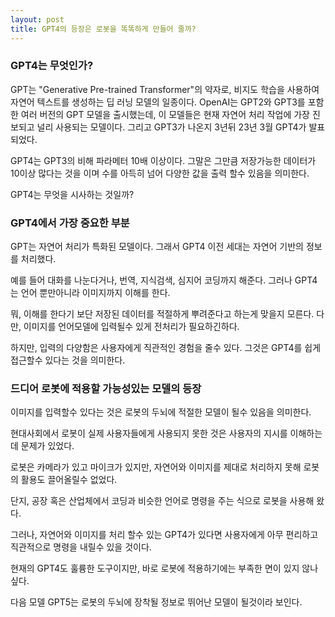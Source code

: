 ```yaml
---
layout: post
title: GPT4의 등장은 로봇을 똑똑하게 만들어 줄까?
---
```



<h3>GPT4는 무엇인가?</h3>

GPT는 "Generative Pre-trained Transformer"의 약자로, 비지도 학습을 사용하여 자연어 텍스트를 생성하는 딥 러닝 모델의 일종이다. 
OpenAI는 GPT2와 GPT3를 포함한 여러 버전의 GPT 모델을 출시했는데, 이 모델들은 현재 자연어 처리 작업에 가장 진보되고 널리 사용되는 모델이다.
그리고 GPT3가 나온지 3년뒤 23년 3월 GPT4가 발표되었다. 

GPT4는 GPT3의 비해 파라메터 10배 이상이다.
그말은 그만큼 저장가능한 데이터가 10이상 많다는 것을 이며 수를 아득히 넘어 다양한 값을 출력 할수 있음을 의미한다.

GPT4는 무엇을 시사하는 것일까? 

<h3>GPT4에서 가장 중요한 부분</h3>

GPT는 자연어 처리가 특화된 모델이다.
그래서 GPT4 이전 세대는 자연어 기반의 정보를 처리했다.

예를 들어 대화를 나눈다거나, 번역, 지식검색, 심지어 코딩까지 해준다.
그러나 GPT4는 언어 뿐만아니라 이미지까지 이해를 한다.

뭐, 이해를 한다기 보단 저장된 데이터를 적절하게 뿌려준다고 하는게 맞을지 모른다.
다만, 이미지를 언어모델에 입력될수 있게 전처리가 필요하긴하다.

하지만, 입력의 다양함은 사용자에게 직관적인 경험을 줄수 있다.
그것은 GPT4를 쉽게 접근할수 있다는 것을 의미한다.



<h3>드디어 로봇에 적용할 가능성있는 모델의 등장</h3>

이미지를 입력할수 있다는 것은 로봇의 두뇌에 적절한 모델이 될수 있음을 의미한다.

현대사회에서 로봇이 실제 사용자들에게 사용되지 못한 것은 사용자의 지시를 이해하는데 문제가 있었다.

로봇은 카메라가 있고 마이크가 있지만, 자연어와 이미지를 제대로 처리하지 못해 로봇의 활용도 끌어올릴수 없었다.

단지, 공장 혹은 산업체에서 코딩과 비슷한 언어로 명령을 주는 식으로 로봇을 사용해 왔다.

그러나, 자연어와 이미지를 처리 할수 있는 GPT4가 있다면 사용자에게 아무 편리하고 직관적으로 명령을 내릴수 있을 것이다.

현재의 GPT4도 훌륭한 도구이지만, 바로 로봇에 적용하기에는 부족한 면이 있지 않나 싶다.

다음 모델 GPT5는 로봇의 두뇌에 장착될 정보로 뛰어난 모델이 될것이라 보인다.

